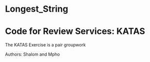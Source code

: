 # Longest_String

Code for Review Services: KATAS
===================================================================================================================================
The KATAS Exercise is a pair groupwork

Authors: Shalom and Mpho
